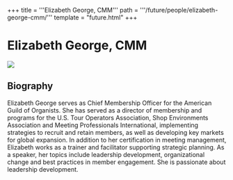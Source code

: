 +++
title = '''Elizabeth George, CMM'''
path = '''/future/people/elizabeth-george-cmm/'''
template = "future.html"
+++

<h1>Elizabeth George, CMM</h1>

<img src="https://custom.cvent.com/C3A4539B19F74ABCB6FCE437F6BC0A74/files/event/910aaf2914d44586a56fbd0b3b2c31c0/6e4b8890f2e54bca93069e5e1c56a9ee.jpg">
<h2>Biography</h2>
<p>Elizabeth George serves as Chief Membership Officer for the American Guild of Organists. She has served as a director of membership and programs for the U.S. Tour Operators Association, Shop Environments Association and Meeting Professionals International, implementing strategies to recruit and retain members, as well as developing key markets for global expansion. In addition to her certification in meeting management, Elizabeth works as a trainer and facilitator supporting strategic planning.  As a speaker, her topics include leadership development, organizational change and best practices in member engagement. She is passionate about leadership development.</p>

